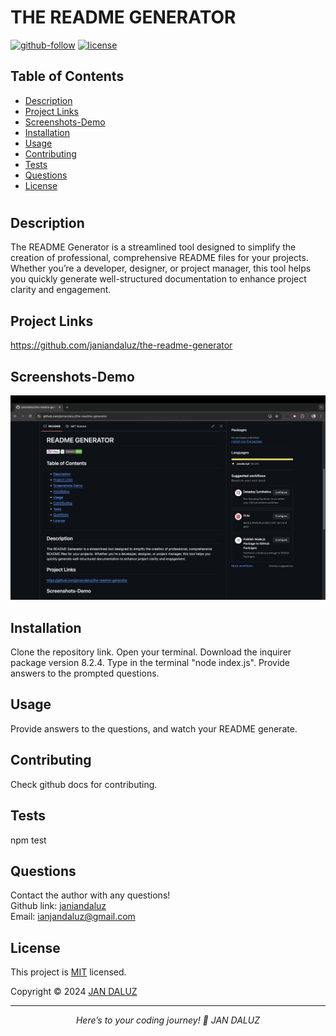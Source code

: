  
  # THE README GENERATOR

  [![github-follow](https://img.shields.io/github/followers/janiandaluz?label=Follow&logoColor=purple&style=social)](https://github.com/janiandaluz)
  [![license](https://img.shields.io/badge/License-MIT-brightgreen.svg)](https://choosealicense.com/licenses/mit/)

  ## Table of Contents
  * [Description](#description)
  * [Project Links](#project-links)
  * [Screenshots-Demo](#screenshots-demo)
  * [Installation](#installation)
  * [Usage](#usage)
  * [Contributing](#contributing)
  * [Tests](#tests)
  * [Questions](#questions)
  * [License](#license)
  #

  ## Description
  The README Generator is a streamlined tool designed to simplify the creation of professional, comprehensive README files for your projects. Whether you’re a developer, designer, or project manager, this tool helps you quickly generate well-structured documentation to enhance project clarity and engagement.

  ## Project Links
  https://github.com/janiandaluz/the-readme-generator<br>
  

  ## Screenshots-Demo
  <kbd>![screenshot-demo1](./images/Screenshot.png)</kbd>
  
  ## Installation
  Clone the repository link. Open your terminal. Download the inquirer package version 8.2.4. Type in the terminal "node index.js". Provide answers to the prompted questions.

  ## Usage 
  Provide answers to the questions, and watch your README generate.
  
  ## Contributing
  Check github docs for contributing.

  ## Tests
  npm test

  ## Questions
  Contact the author with any questions!<br>
  Github link: [janiandaluz](https://github.com/janiandaluz)<br>
  Email: ianjandaluz@gmail.com

  ## License
  This project is [MIT](https://choosealicense.com/licenses/mit/) licensed.<br />

  Copyright © 2024 [JAN DALUZ](https://github.com/janiandaluz)
  
  <hr>
  <p align='center'><i>
  Here’s to your coding journey! 🎉 JAN DALUZ
  </i></p>
  